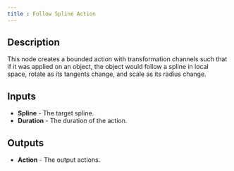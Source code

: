 ```yaml
---
title : Follow Spline Action
---
```


## Description

This node creates a bounded action with transformation channels such that if it
was applied on an object, the object would follow a spline in local space,
rotate as its tangents change, and scale as its radius change.

## Inputs

- **Spline** - The target spline.
- **Duration** - The duration of the action.

## Outputs

- **Action** - The output actions.
